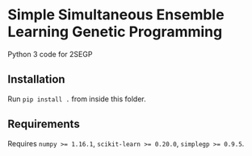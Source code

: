 # Simple Simultaneous Ensemble Learning Genetic Programming
Python 3 code for 2SEGP

## Installation
Run `pip install .` from inside this folder.

## Requirements
Requires `numpy >= 1.16.1`, `scikit-learn >= 0.20.0`, `simplegp >= 0.9.5`.
